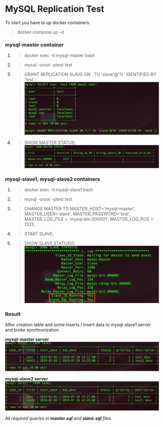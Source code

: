 # MySQL Replication Test

To start you have to up docker containers:
> docker-compose up -d

### mysql-master container

1. > docker exec -it mysql-master bash

2. > mysql -uroot -ptest test

3. > GRANT REPLICATION SLAVE ON *.* TO 'slave'@'%' IDENTIFIED BY 'test';
![slave user](images/1.png)

4. > SHOW MASTER STATUS;
![SHOW MASTER STATUS](images/2.png)

### mysql-slave1, mysql-slave2 containers

1. > docker exec -it mysql-slave1 bash

2. > mysql -uroot -ptest test

3. > CHANGE MASTER TO MASTER_HOST='mysql-master', MASTER_USER='slave', MASTER_PASSWORD='test',
     MASTER_LOG_FILE = 'mysql-bin.000001', MASTER_LOG_POS = 1321;

4. > START SLAVE;

5. > SHOW SLAVE STATUS\G
![SHOW STATUS](images/3.png)

### Result

After creation table and some inserts I insert data to mysql-slave1 server and broke synchronization.

**mysql-master server**
![MASTER TASKS](images/4.png)

**mysql-slave2 server**
![SLAVE2 TASKS](images/5.png)

*All required queries in **master.sql** and **slave.sql** files.*